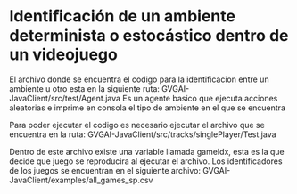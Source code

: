 # Identiﬁcación de un ambiente determinista o estocástico dentro de un videojuego

El archivo donde se encuentra el codigo para la identificacion entre un ambiente u otro esta en la siguiente ruta:
GVGAI-JavaClient/src/test/Agent.java
Es un agente basico que ejecuta acciones aleatorias e imprime en consola el tipo de ambiente en el que se encuentra

Para poder ejecutar el codigo es necesario ejecutar el archivo que se encuentra en la ruta:
GVGAI-JavaClient/src/tracks/singlePlayer/Test.java

Dentro de este archivo existe una variable llamada gameIdx, esta es la que decide que juego se reproducira al ejecutar el archivo.
Los identificadores de los juegos se encuentran en el siguiente archivo:
GVGAI-JavaClient/examples/all_games_sp.csv
